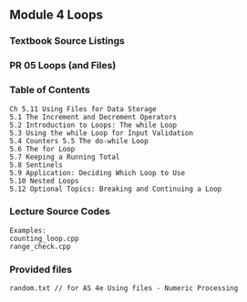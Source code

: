 Module 4 Loops
-------------------------------------------
### Textbook Source Listings
### PR 05 Loops (and Files)
### Table of Contents
    Ch 5.11 Using Files for Data Storage
    5.1 The Increment and Decrement Operators 
    5.2 Introduction to Loops: The while Loop 
    5.3 Using the while Loop for Input Validation 
    5.4 Counters 5.5 The do-while Loop 
    5.6 The for Loop 
    5.7 Keeping a Running Total 
    5.8 Sentinels 
    5.9 Application: Deciding Which Loop to Use 
    5.10 Nested Loops 
    5.12 Optional Topics: Breaking and Continuing a Loop 

### Lecture Source Codes
    Examples: 
    counting_loop.cpp
    range_check.cpp

### Provided files
    random.txt // for AS 4e Using files - Numeric Processing